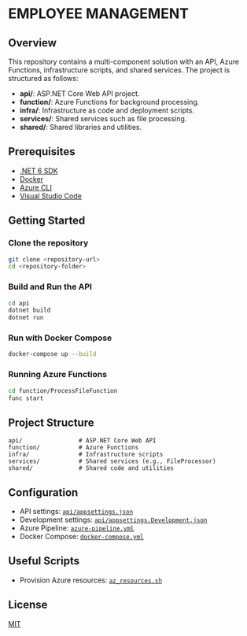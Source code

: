 # EMPLOYEE MANAGEMENT

## Overview

This repository contains a multi-component solution with an API, Azure Functions, infrastructure scripts, and shared services. The project is structured as follows:

- **api/**: ASP.NET Core Web API project.
- **function/**: Azure Functions for background processing.
- **infra/**: Infrastructure as code and deployment scripts.
- **services/**: Shared services such as file processing.
- **shared/**: Shared libraries and utilities.

## Prerequisites

- [.NET 6 SDK](https://dotnet.microsoft.com/download)
- [Docker](https://www.docker.com/)
- [Azure CLI](https://docs.microsoft.com/en-us/cli/azure/install-azure-cli)
- [Visual Studio Code](https://code.visualstudio.com/)

## Getting Started

### Clone the repository

```sh
git clone <repository-url>
cd <repository-folder>
```

### Build and Run the API

```sh
cd api
dotnet build
dotnet run
```

### Run with Docker Compose

```sh
docker-compose up --build
```

### Running Azure Functions

```sh
cd function/ProcessFileFunction
func start
```

## Project Structure

```
api/                # ASP.NET Core Web API
function/           # Azure Functions
infra/              # Infrastructure scripts
services/           # Shared services (e.g., FileProcessor)
shared/             # Shared code and utilities
```

## Configuration

- API settings: [`api/appsettings.json`](api/appsettings.json)
- Development settings: [`api/appsettings.Development.json`](api/appsettings.Development.json)
- Azure Pipeline: [`azure-pipeline.yml`](azure-pipeline.yml)
- Docker Compose: [`docker-compose.yml`](docker-compose.yml)

## Useful Scripts

- Provision Azure resources: [`az_resources.sh`](az_resources.sh)

## License

[MIT](LICENSE)